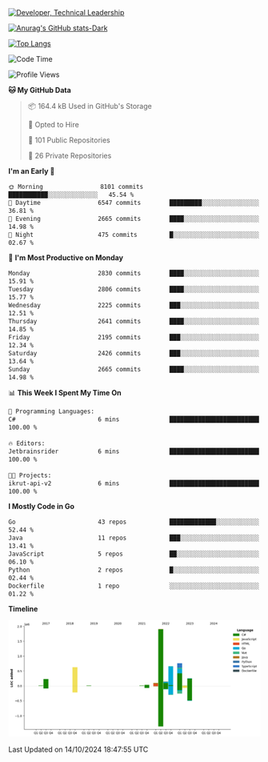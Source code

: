 <div>
  <a href="https://www.linkedin.com/in/arielpineiro/" target="_blank" rel="nofollow noopener noreferrer">
    <img src="https://img.shields.io/badge/-LinkedIn-%230077B5?style=for-the-badge&logo=linkedin&logoColor=white" alt="Developer, Technical Leadership" title="Ariel Piñeiro">
  </a>
</div>

[![Anurag's GitHub stats-Dark](https://github-readme-stats.vercel.app/api?username=arielsrv&show_icons=true&theme=dark#gh-dark-mode-only)](https://github.com/anuraghazra/github-readme-stats#gh-dark-mode-only)

[![Top Langs](https://github-readme-stats.vercel.app/api/top-langs/?username=arielsrv&layout=compact&langs_count=10&theme=dark#gh-dark-mode-only)](https://github.com/anuraghazra/github-readme-stats&theme=dark#gh-dark-mode-only)

<!--START_SECTION:waka-->
![Code Time](http://img.shields.io/badge/Code%20Time-1%2C105%20hrs%2019%20mins-blue)

![Profile Views](http://img.shields.io/badge/Profile%20Views-5-blue)

**🐱 My GitHub Data** 

> 📦 164.4 kB Used in GitHub's Storage 
 > 
> 💼 Opted to Hire
 > 
> 📜 101 Public Repositories 
 > 
> 🔑 26 Private Repositories 
 > 
**I'm an Early 🐤** 

```text
🌞 Morning                8101 commits        ███████████░░░░░░░░░░░░░░   45.54 % 
🌆 Daytime                6547 commits        █████████░░░░░░░░░░░░░░░░   36.81 % 
🌃 Evening                2665 commits        ████░░░░░░░░░░░░░░░░░░░░░   14.98 % 
🌙 Night                  475 commits         █░░░░░░░░░░░░░░░░░░░░░░░░   02.67 % 
```
📅 **I'm Most Productive on Monday** 

```text
Monday                   2830 commits        ████░░░░░░░░░░░░░░░░░░░░░   15.91 % 
Tuesday                  2806 commits        ████░░░░░░░░░░░░░░░░░░░░░   15.77 % 
Wednesday                2225 commits        ███░░░░░░░░░░░░░░░░░░░░░░   12.51 % 
Thursday                 2641 commits        ████░░░░░░░░░░░░░░░░░░░░░   14.85 % 
Friday                   2195 commits        ███░░░░░░░░░░░░░░░░░░░░░░   12.34 % 
Saturday                 2426 commits        ███░░░░░░░░░░░░░░░░░░░░░░   13.64 % 
Sunday                   2665 commits        ████░░░░░░░░░░░░░░░░░░░░░   14.98 % 
```


📊 **This Week I Spent My Time On** 

```text
💬 Programming Languages: 
C#                       6 mins              █████████████████████████   100.00 % 

🔥 Editors: 
Jetbrainsrider           6 mins              █████████████████████████   100.00 % 

🐱‍💻 Projects: 
ikrut-api-v2             6 mins              █████████████████████████   100.00 % 
```

**I Mostly Code in Go** 

```text
Go                       43 repos            █████████████░░░░░░░░░░░░   52.44 % 
Java                     11 repos            ███░░░░░░░░░░░░░░░░░░░░░░   13.41 % 
JavaScript               5 repos             ██░░░░░░░░░░░░░░░░░░░░░░░   06.10 % 
Python                   2 repos             █░░░░░░░░░░░░░░░░░░░░░░░░   02.44 % 
Dockerfile               1 repo              ░░░░░░░░░░░░░░░░░░░░░░░░░   01.22 % 
```



**Timeline**

![Lines of Code chart](https://raw.githubusercontent.com/arielsrv/arielsrv/main/assets/bar_graph.png)


 Last Updated on 14/10/2024 18:47:55 UTC
<!--END_SECTION:waka-->
